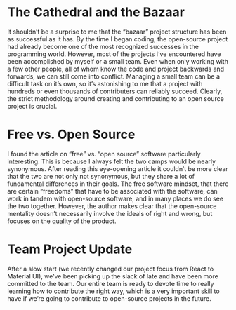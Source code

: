 # The Cathedral and the Bazaar
It shouldn’t be a surprise to me that the “bazaar” project structure has been as successful as it has. By the time I began coding, the open-source project had already become one of the most recognized successes in the programming world. However, most of the projects I’ve encountered have been accomplished by myself or a small team. Even when only working with a few other people, all of whom know the code and project backwards and forwards, we can still come into conflict. Managing a small team can be a difficult task on it’s own, so it’s astonishing to me that a project with hundreds or even thousands of contributers can reliably succeed. Clearly, the strict methodology around creating and contributing to an open source project is crucial. 

# Free vs. Open Source
I found the article on “free” vs. “open source” software particularly interesting. This is because I always felt the two camps would be nearly synonymous. After reading this eye-opening article it couldn’t be more clear that the two are not only not synonymous, but they share a lot of fundamental differences in their goals. The free software mindset, that there are certain “freedoms” that have to be associated with the software, can work in tandem with open-source software, and in many places we do see the two together. However, the author makes clear that the open-source mentality doesn’t necessarily involve the ideals of right and wrong, but focuses on the quality of the product.

# Team Project Update
After a slow start (we recently changed our project focus from React to Material UI), we’ve been picking up the slack of late and have been more committed to the team. Our entire team is ready to devote time to really learning how to contribute the right way, which is a very important skill to have if we’re going to contribute to open-source projects in the future.
